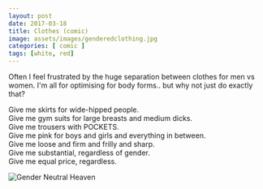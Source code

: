 ```yaml
---
layout: post
date: 2017-03-18
title: Clothes (comic)
image: assets/images/genderedclothing.jpg
categories: [ comic ]
tags: [white, red]
---
```

Often I feel frustrated by the huge separation between clothes for men vs women.
I'm all for optimising for body forms.. but why not just do exactly that?

Give me skirts for wide-hipped people.  
Give me gym suits for large breasts and medium dicks.  
Give me trousers with POCKETS.  
Give me pink for boys and girls and everything in between.  
Give me loose and firm and frilly and sharp.  
Give me substantial, regardless of gender.  
Give me equal price, regardless.  



![Gender Neutral Heaven](/bolyche/assets/images/comic-2.2.jpg)
